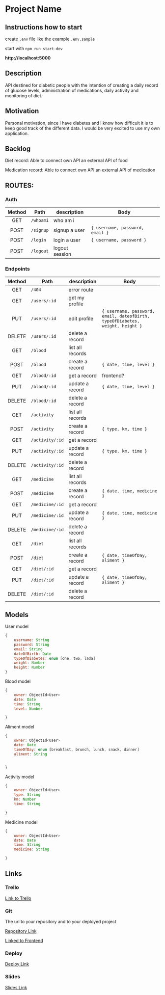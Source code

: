 # Project Name

## Instructions how to start

create `.env` file like the example `.env.sample`

start with `npm run start-dev`

**http://localhost:5000**

## Description

API destined for diabetic people with the intention of creating a daily record of glucose levels, administration of medications, daily activity and monitoring of diet.

## Motivation

Personal motivation, since I have diabetes and I know how difficult it is to keep good track of the different data. I would be very excited to use my own application.


## Backlog

Diet record: Able to connect own API an external API of food

Medication record: Able to connect own API an external API of medication


## ROUTES:

### Auth

| Method | Path      | description    | Body                            |
| :----: | --------- | -------------- | ------------------------------- |
|  GET   | `/whoami` | who am i       |                                 |
|  POST  | `/signup` | signup a user  | `{ username, password, email }` |
|  POST  | `/login`  | login a user   | `{ username, password }`        |
|  POST  | `/logout` | logout session |                                 |

### Endpoints

| Method | Path            | description      | Body                                                                         |
| :----: | --------------- | ---------------- | ---------------------------------------------------------------------------- |
|  GET   | `/404`          | error route      |                                                                              |
|  GET   | `/users/:id`    | get my profile   |                                                                              |
|  PUT   | `/users/:id`    | edit profile     | `{ username, password, email, dateofBirth, typeOfDiabetes, weight, height }` |
| DELETE | `/users/:id`    | delete a record  |                                                                              |
|  GET   | `/blood`        | list all records |                                                                              |
|  POST  | `/blood`        | create a record  | `{ date, time, level }`                                                      |
|  GET   | `/blood/:id`    | get a record     |   frontend?                                                                           |
|  PUT   | `/blood/:id`    | update a record  | `{ date, time, level }`                                                      |
| DELETE | `/blood/:id`    | delete a record  |                                                                              |
|  GET   | `/activity`     | list all records |                                                                              |
|  POST  | `/activity`     | create a record  | `{ type, km, time }`                                                         |
|  GET   | `/activity/:id` | get a record     |                                                                              |
|  PUT   | `/activity/:id` | update a record  | `{ type, km, time }`                                                         |
| DELETE | `/activity/:id` | delete a record  |                                                                              |
|  GET   | `/medicine`     | list all records |                                                                              |
|  POST  | `/medicine`     | create a record  | `{ date, time, medicine }`                                                   |
|  GET   | `/medicine/:id` | get a record     |                                                                              |
|  PUT   | `/medicine/:id` | update a record  | `{ date, time, medicine }`                                                   |
| DELETE | `/medicine/:id` | delete a record  |                                                                              |
|  GET   | `/diet`         | list all records |                                                                              |
|  POST  | `/diet`         | create a record  | `{ date, timeOfDay, aliment }`                                               |
|  GET   | `/diet/:id`     | get a record     |                                                                              |
|  PUT   | `/diet/:id`     | update a record  | `{ date, timeOfDay, aliment }`                                               |
| DELETE | `/diet/:id`     | delete a record  |                                                                              |


## Models

User model

```javascript
{
	username: String
	password: String
	email: String
	dateOfBirth: Date
	typeOfDiabetes: enum [one, two, lada]
	weight: Number
	height: Number
}
```

Blood model

```javascript
{
	owner: ObjectId<User>
	date: Date
	time: String
	level: Number

}
```

Aliment model

```javascript
{
	owner: ObjectId<User>
	date: Date
	timeOfDay: enum [breakfast, brunch, lunch, snack, dinner]
	aliment: String


}
```

Activity model

```javascript
{
	owner: ObjectId<User>
	type: String
	km: Number
	time: String

}
```

Medicine model

```javascript
{
	owner: ObjectId<User>
	date: Date
	time: String
	medicine: String

}
```

## Links

### Trello

[Link to Trello](https://trello.com/b/WxBh6cxW)

### Git

The url to your repository and to your deployed project

[Repository Link](https://github.com/elucserr/for-sweet-people-backend)

[Linked to Frontend](https://github.com/elucserr/for-sweet-people-frontend)

### Deploy

[Deploy Link](http://heroku.com/)

### Slides

[Slides Link](https://slides.com/elenalucas/deck/fullscreen)
